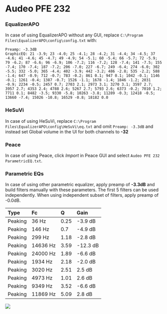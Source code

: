 # Audeo PFE 232

### EqualizerAPO
In case of using EqualizerAPO without any GUI, replace `C:\Program Files\EqualizerAPO\config\config.txt`
with:
```
Preamp: -3.3dB
GraphicEQ: 21 -3.9; 23 -4.0; 25 -4.1; 28 -4.2; 31 -4.4; 34 -4.5; 37 -4.6; 41 -4.6; 45 -4.7; 49 -4.9; 54 -5.1; 60 -5.4; 66 -5.7; 72 -5.9; 79 -6.2; 87 -6.6; 96 -6.9; 106 -7.2; 116 -7.2; 128 -7.4; 141 -7.5; 155 -7.4; 170 -7.4; 187 -7.2; 206 -7.0; 227 -6.7; 249 -6.4; 274 -6.0; 302 -5.5; 332 -5.0; 365 -4.4; 402 -3.9; 442 -3.2; 486 -2.8; 535 -2.2; 588 -1.4; 647 -0.9; 712 -0.7; 783 -0.2; 861 0.1; 947 0.1; 1042 -0.1; 1146 -0.1; 1261 -0.4; 1387 -0.7; 1526 -1.1; 1678 -1.4; 1846 -1.2; 2031 -0.9; 2234 -0.5; 2457 0.7; 2703 2.1; 2973 3.1; 3270 3.1; 3597 2.7; 3957 2.7; 4353 2.4; 4788 2.6; 5267 2.7; 5793 2.6; 6373 -0.2; 7010 1.2; 7711 0.1; 8482 -3.5; 9330 -5.8; 10263 -3.8; 11289 -0.3; 12418 -0.5; 13660 -7.4; 15026 -10.8; 16529 -0.8; 18182 0.0
```

### HeSuVi
In case of using HeSuVi, replace `C:\Program Files\EqualizerAPO\config\HeSuVi\eq.txt` and omit `Preamp:
-3.3dB` and instead set Global volume in the UI for both channels to **-32**

### Peace
In case of using Peace, click *Import* in Peace GUI and select `Audeo PFE 232 ParametricEQ.txt`.

### Parametric EQs
In case of using other parametric equalizer, apply preamp of **-3.3dB** and build filters manually
with these parameters. The first 5 filters can be used independently.
When using independent subset of filters, apply preamp of -0.0dB.

| Type    | Fc       |    Q | Gain     |
|:--------|:---------|:-----|:---------|
| Peaking | 36 Hz    | 0.25 | -3.9 dB  |
| Peaking | 146 Hz   | 0.7  | -4.9 dB  |
| Peaking | 299 Hz   | 1.18 | -2.8 dB  |
| Peaking | 14636 Hz | 3.59 | -12.3 dB |
| Peaking | 24000 Hz | 1.89 | -6.6 dB  |
| Peaking | 1934 Hz  | 2.18 | -2.0 dB  |
| Peaking | 3020 Hz  | 2.51 | 2.5 dB   |
| Peaking | 4973 Hz  | 1.01 | 2.6 dB   |
| Peaking | 9349 Hz  | 3.52 | -6.6 dB  |
| Peaking | 11869 Hz | 5.09 | 2.8 dB   |

![](https://raw.githubusercontent.com/jaakkopasanen/AutoEq/master/results/innerfidelity/sbaf-serious/Audeo%20PFE%20232/Audeo%20PFE%20232.png)